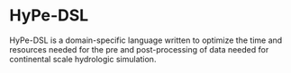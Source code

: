 # HyPe-DSL

HyPe-DSL is a domain-specific language written to optimize the time and resources needed for the pre and post-processing of data needed for continental scale hydrologic simulation.

